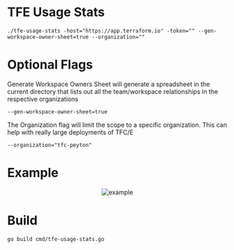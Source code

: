 # TFE Usage Stats

```
./tfe-usage-stats -host="https://app.terraform.io" -token="" --gen-workspace-owner-sheet=true --organization=""
```
# Optional Flags

Generate Workspace Owners Sheet will generate a spreadsheet in the current directory that lists out all the team/workspace relationships in the respective organizations

```
--gen-workspace-owner-sheet=true 
```

The Organization flag will limit the scope to a specific organization. This can help with really large deployments of TFC/E

```
--organization="tfc-peyton"
```

# Example

<p align="center">
    <img align="center" src="images/example.png" alt="example"/>
</p>

# Build

```
go build cmd/tfe-usage-stats.go
```
